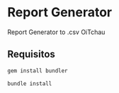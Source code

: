 # Report Generator

Report Generator to .csv OiTchau


## Requisitos
```sh
gem install bundler
```

```sh
bundle install
```
